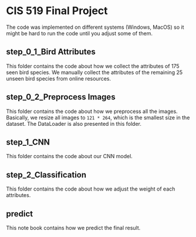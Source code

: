# CIS 519 Final Project

The code was implemented on different systems (Windows, MacOS) so it might be hard to run the code until you adjust some of them.


## step\_0\_1\_Bird Attributes
This folder contains the code about how we collect the attributes of 175 seen bird species. We manually collect the attributes of the remaining 25 unseen bird species from online resources.


## step\_0\_2\_Preprocess Images
This folder contains the code about how we preprocess all the images. Basically, we resize all images to `121 * 264`, which is the smallest size in the dataset. The DataLoader is also presented in this folder.

## step\_1\_CNN
This folder contains the code about our CNN model.

## step\_2\_Classification
This folder contains the code about how we adjust the weight of each attributes. 

## predict
This note book contains how we predict the final result.